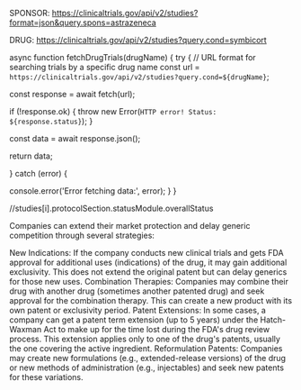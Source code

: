 SPONSOR:
https://clinicaltrials.gov/api/v2/studies?format=json&query.spons=astrazeneca

DRUG:
https://clinicaltrials.gov/api/v2/studies?query.cond=symbicort

async function fetchDrugTrials(drugName) {
try {
// URL format for searching trials by a specific drug name
const url = `https://clinicaltrials.gov/api/v2/studies?query.cond=${drugName}`;

const response = await fetch(url);

if (!response.ok) {
throw new Error(`HTTP error! Status: ${response.status}`);
}

const data = await response.json();

return data;

} catch (error) {

console.error('Error fetching data:', error);
}
}

//studies[i].protocolSection.statusModule.overallStatus

Companies can extend their market protection and delay generic competition through several strategies:

New Indications: If the company conducts new clinical trials and gets FDA approval for additional uses (indications) of the drug, it may gain additional exclusivity. This does not extend the original patent but can delay generics for those new uses.
Combination Therapies: Companies may combine their drug with another drug (sometimes another patented drug) and seek approval for the combination therapy. This can create a new product with its own patent or exclusivity period.
Patent Extensions: In some cases, a company can get a patent term extension (up to 5 years) under the Hatch-Waxman Act to make up for the time lost during the FDA's drug review process. This extension applies only to one of the drug's patents, usually the one covering the active ingredient.
Reformulation Patents: Companies may create new formulations (e.g., extended-release versions) of the drug or new methods of administration (e.g., injectables) and seek new patents for these variations.
